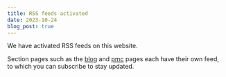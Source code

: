 ```yaml
---
title: RSS feeds activated
date: 2023-10-24
blog_post: true
---
```


We have activated RSS feeds on this website.

Section pages such as the [blog](/blog/) and [pmc](/pmc/) pages each have their own
feed, to which you can subscribe to stay updated.